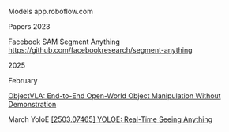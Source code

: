 
Models
app.roboflow.com


Papers
2023

Facebook SAM Segment Anything 
https://github.com/facebookresearch/segment-anything

2025

February


[ObjectVLA: End-to-End Open-World Object Manipulation Without Demonstration](https://arxiv.org/html/2502.19250v2)


March
YoloE
[[2503.07465] YOLOE: Real-Time Seeing Anything](https://arxiv.org/abs/2503.07465)


